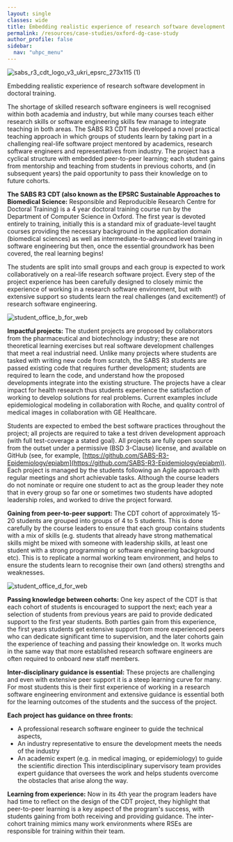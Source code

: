 ```yaml
---
layout: single
classes: wide
title: Embedding realistic experience of research software development in doctoral training
permalink: /resources/case-studies/oxford-dg-case-study
author_profile: false
sidebar:
  nav: "uhpc_menu"
---
```

![sabs_r3_cdt_logo_v3_ukri_epsrc_273x115 (1)](https://github.com/UNIVERSE-HPC/UNIVERSE-HPC.github.io/assets/106165178/034242de-15bb-4182-a586-7c6b2b61b23f)

Embedding realistic experience of research software development in doctoral training. 

The shortage of skilled research software engineers is well recognised within both academia and industry, but while many courses teach either research skills or software engineering skills few manage to integrate teaching in both areas.   The SABS R3 CDT has developed a novel practical teaching approach in which groups of students learn by taking part in a challenging real-life software project mentored by academics, research software engineers and representatives from industry.  The project has a cyclical structure with embedded peer-to-peer learning; each student gains from mentorship and teaching from students in previous cohorts, and (in subsequent years) the paid opportunity to pass their knowledge on to future cohorts. 

**The SABS R3 CDT (also known as the EPSRC Sustainable Approaches to Biomedical Science:**
Responsible and Reproducible Research Centre for Doctoral Training) is a 4 year doctoral training course run by the Department of Computer Science in Oxford. The first year is devoted entirely to training, initially this is a standard mix of graduate-level taught courses providing the necessary background in the application domain (biomedical sciences) as well as intermediate-to-advanced level training in software engineering but then, once the essential groundwork has been covered, the real learning begins! 

The students are split into small groups and each group is expected to work collaboratively on a real-life research software project.  Every step of the project experience has been carefully designed to closely mimic the experience of working in a research software environment, but with extensive support so students learn the real challenges (and excitement!) of research software engineering.  

![student_office_b_for_web](https://github.com/UNIVERSE-HPC/UNIVERSE-HPC.github.io/assets/106165178/c64430f4-d290-4dba-83f2-91dbf12d4ef0) 

**Impactful projects:**
The student projects are proposed by collaborators from the pharmaceutical and biotechnology industry; these are not theoretical learning exercises but real software development challenges that meet a real  industrial need. Unlike many projects where students are tasked with writing new code from scratch, the SABS R3 students are passed existing code that requires further development; students are required to learn the code, and understand how the proposed developments integrate into the existing structure.  The projects have a clear impact for health research thus students experience the satisfaction of working to develop solutions for real problems. Current examples include epidemiological modeling in collaboration with Roche, and quality control of medical images in collaboration with GE Healthcare. 

Students are expected to embed the best software practices throughout the project; all projects are required to take a test driven development approach (with full test-coverage a stated goal). All projects are fully open source from the outset under a permissive (BSD 3-Clause) license, and available on GitHub (see, for example, [https://github.com/SABS-R3-Epidemiology/epiabm](https://github.com/SABS-R3-Epidemiology/epiabm)).  Each project is managed by the students following an Agile approach with regular meetings and short achievable tasks.  Although the course leaders do not nominate or require one student to act as the group leader they note that in every group so far one or sometimes two  students have adopted leadership roles, and worked to drive the project forward.   

**Gaining from peer-to-peer support:**
The CDT cohort of approximately 15-20 students are grouped into groups of 4 to 5 students.  This is done carefully by the course leaders to ensure that each group contains students with a mix of skills (e.g. students that already have strong mathematical skills might be mixed with someone with leadership skills, at least one student with a strong programming or software engineering background etc).  This is to replicate a normal working team environment, and helps to ensure the students learn to recognise their own (and others) strengths and weaknesses.  

![student_office_d_for_web](https://github.com/UNIVERSE-HPC/UNIVERSE-HPC.github.io/assets/106165178/feea4812-bfd5-46c4-9072-bbbcda4b47ab)

**Passing knowledge between cohorts:**
One key aspect of the CDT is that each cohort of students is encouraged to support the next; each year a selection of students from previous years are paid to provide dedicated support to the first year students. Both parties gain from this experience, the first years students get extensive support from more experienced peers who can dedicate significant time to supervision, and the later cohorts gain the experience of teaching and passing their knowledge on.  It works much in the same way that more established research software engineers are often required to onboard new staff members.  

**Inter-disciplinary guidance is essential:**
These projects are challenging and even with extensive peer support it is a steep learning curve for many.  For most students this is their first experience of working in a research software engineering environment and extensive guidance is essential both for the learning outcomes of the students and the success of the project.  

**Each project has guidance on three fronts:**
- A professional research software engineer to guide the technical aspects, 
- An industry representative to ensure the development meets the needs of the industry
- An academic expert (e.g. in medical imaging, or epidemiology) to guide the scientific direction
This interdisciplinary supervisory team provides expert guidance that oversees the work and helps students overcome the obstacles that arise along the way. 

**Learning from experience:**
Now in its 4th year the program leaders have had time to reflect on the design of the CDT project, they highlight that peer-to-peer learning is a key aspect of the program's success, with students gaining from both receiving and providing guidance.  The inter-cohort training mimics many work environments where RSEs are responsible for training within their team.  

